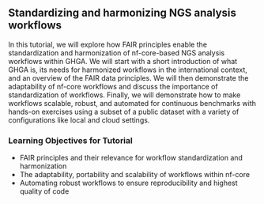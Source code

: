 
## Standardizing and harmonizing NGS analysis workflows


In this tutorial, we will explore how FAIR principles enable the standardization and harmonization of nf-core-based NGS analysis workflows within GHGA. We will start with a short introduction of what GHGA is, its needs for harmonized workflows in the international context, and an overview of the FAIR data principles. We will then demonstrate the adaptability of nf-core workflows and discuss the importance of standardization of workflows. Finally, we will demonstrate how to make workflows scalable, robust, and automated for continuous benchmarks with hands-on exercises using a subset of a public dataset with a variety of configurations like local and cloud settings.

### Learning Objectives for Tutorial

- FAIR principles and their relevance for workflow standardization and harmonization
- The adaptability, portability and scalability of workflows within nf-core 
- Automating robust workflows to ensure reproducibility and highest quality of code


